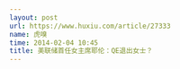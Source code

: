 ```yaml
---
layout: post
url: https://www.huxiu.com/article/27333
name: 虎嗅
time: 2014-02-04 10:45
title: 美联储首任女主席耶伦：QE退出女士？
---
```

